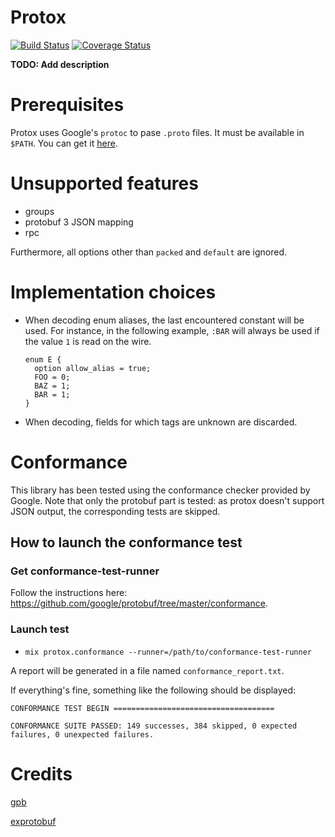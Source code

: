 # Protox

[![Build Status](https://travis-ci.org/ahamez/protox.svg?branch=master)](https://travis-ci.org/ahamez/protox) [![Coverage Status](https://coveralls.io/repos/github/ahamez/protox/badge.svg?branch=master)](https://coveralls.io/github/ahamez/protox?branch=master)


**TODO: Add description**


# Prerequisites

Protox uses Google's `protoc` to pase `.proto` files. It must be available in `$PATH`.
You can get it [here](https://github.com/google/protobuf).


# Unsupported features

* groups
* protobuf 3 JSON mapping
* rpc

Furthermore, all options other than `packed` and `default` are ignored.


# Implementation choices

* When decoding enum aliases, the last encountered constant will be used.
  For instance, in the following example, `:BAR` will always be used if the value `1` is read
  on the wire.
  ```
  enum E {
    option allow_alias = true;
    FOO = 0;
    BAZ = 1;
    BAR = 1;
  }
  ```

* When decoding, fields for which tags are unknown are discarded.

# Conformance

This library has been tested using the conformance checker provided by Google.
Note that only the protobuf part is tested: as protox doesn't support JSON
output, the corresponding tests are skipped.


## How to launch the conformance test

### Get conformance-test-runner

Follow the instructions here: https://github.com/google/protobuf/tree/master/conformance.


### Launch test

* `mix protox.conformance --runner=/path/to/conformance-test-runner`

A report will be generated in a file named `conformance_report.txt`.

If everything's fine, something like the following should be displayed:

```
CONFORMANCE TEST BEGIN ====================================

CONFORMANCE SUITE PASSED: 149 successes, 384 skipped, 0 expected failures, 0 unexpected failures.
```



# Credits

[gpb](https://github.com/tomas-abrahamsson/gpb)

[exprotobuf](https://github.com/bitwalker/exprotobuf)

